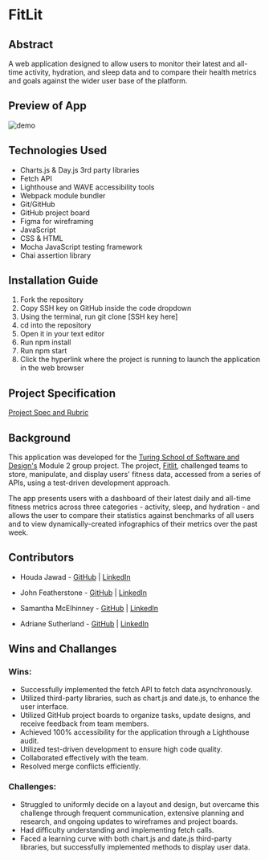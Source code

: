 # FitLit

## Abstract
A web application designed to allow users to monitor their latest and all-time activity, hydration, and sleep data and to compare their health metrics and goals against the wider user base of the platform. 

## Preview of App
![demo]()

## Technologies Used
- Charts.js & Day.js 3rd party libraries
- Fetch API
- Lighthouse and WAVE accessibility tools
- Webpack module bundler
- Git/GitHub
- GitHub project board
- Figma for wireframing
- JavaScript
- CSS & HTML
- Mocha JavaScript testing framework
- Chai assertion library

## Installation Guide
1. Fork the repository
2. Copy SSH key on GitHub inside the code dropdown
3. Using the terminal, run git clone [SSH key here]
4. cd into the repository
5. Open it in your text editor
6. Run npm install 
7. Run npm start
8. Click the hyperlink where the project is running to launch the application in the web browser

## Project Specification
[Project Spec and Rubric](https://frontend.turing.edu/projects/module-2/fitlit-part-one-agile.html)

## Background
This application was developed for the [Turing School of Software and Design's](https://frontend.turing.edu/) Module 2 group project. The project, [Fitlit](https://frontend.turing.edu/projects/module-2/fitlit-part-one-agile.html), challenged teams to store, manipulate, and display users' fitness data, accessed from a series of APIs, using a test-driven development approach.

The app presents users with a dashboard of their latest daily and all-time fitness metrics across three categories - activity, sleep, and hydration - and allows the user to compare their statistics against benchmarks of all users and to view dynamically-created infographics of their metrics over the past week.

## Contributors

- Houda Jawad - [GitHub](https://github.com/hjawad22) | [LinkedIn](https://www.linkedin.com/in/houda-jawad-b0315675/)

- John Featherstone - [GitHub](https://github.com/JWFeatherstone) | [LinkedIn](https://www.linkedin.com/in/john-w-featherstone/)

- Samantha McElhinney - [GitHub](https://github.com/SamanthaMcElhinney) | [LinkedIn](https://www.linkedin.com/in/samantha-mcelhinney-98134b170/)

- Adriane Sutherland - [GitHub](https://github.com/asutherland91) | [LinkedIn](https://www.linkedin.com/in/adrianesutherland/)

## Wins and Challanges

### Wins:
- Successfully implemented the fetch API to fetch data asynchronously.
- Utilized third-party libraries, such as chart.js and date.js, to enhance the user interface.
- Utilized GitHub project boards to organize tasks, update designs, and receive feedback from team members.
- Achieved 100% accessibility for the application through a Lighthouse audit.
- Utilized test-driven development to ensure high code quality.
- Collaborated effectively with the team.
- Resolved merge conflicts efficiently.

### Challenges:
- Struggled to uniformly decide on a layout and design, but overcame this challenge through frequent communication, extensive planning and research, and ongoing updates to wireframes and project boards.
- Had difficulty understanding and implementing fetch calls.
- Faced a learning curve with both chart.js and date.js third-party libraries, but successfully implemented methods to display user data.